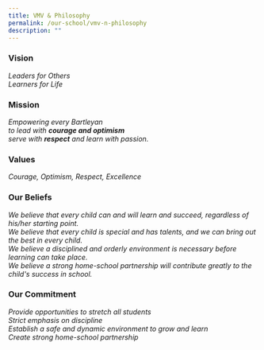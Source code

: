 ```yaml
---
title: VMV & Philosophy
permalink: /our-school/vmv-n-philosophy
description: ""
---
```

### Vision

*Leaders for Others <br> Learners for Life*

### Mission

*Empowering every Bartleyan <br> to lead with **courage and optimism** <br> serve with **respect** and  learn with passion.*

### Values

*Courage, Optimism, Respect, Excellence*

### Our Beliefs

*We believe that every child can and will learn and succeed, regardless of his/her starting point. <br> We believe that every child is special and has talents, and we can bring out the best in every child. <br> We believe a disciplined and orderly environment is necessary before learning can take place. <br> We believe a strong home-school partnership will contribute greatly to the child's success in school.*

### Our Commitment

*Provide opportunities to stretch all students <br> Strict emphasis on discipline <br> Establish a safe and dynamic environment to grow and learn <Br> Create strong home-school partnership*